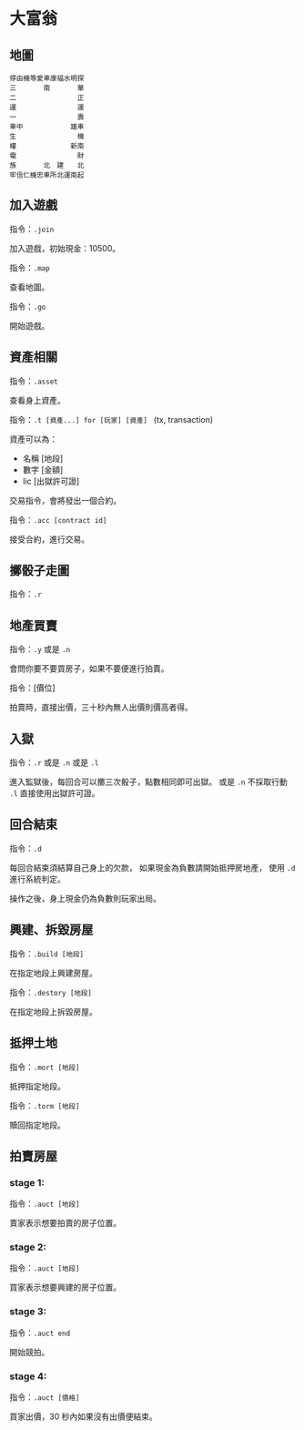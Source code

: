 # 大富翁

## 地圖

```
停由機等愛車康福水明探
三　　　　南　　　　華
二　　　　　　　　　正
運　　　　　　　　　運
一　　　　　　　　　壽
車中　　　　　　　雄車
生　　　　　　　　　機
權　　　　　　　　新南
電　　　　　　　　　財
族　　　　北　建　　北
牢信仁機忠車所北運南起
```

## 加入遊戲

指令：`.join`

加入遊戲，初始現金：10500。

指令：`.map`

查看地圖。

指令：`.go`

開始遊戲。

## 資產相關

指令：`.asset`

查看身上資產。

指令：`.t [資產...] for [玩家] [資產] ` (tx, transaction)

資產可以為：
- 名稱 [地段]
- 數字 [金額]
- lic [出獄許可證]

交易指令，會將發出一個合約。

指令：`.acc [contract id]`

接受合約，進行交易。

## 擲骰子走圖

指令：`.r`

## 地產買賣

指令：`.y` 或是 `.n`

會問你要不要買房子，如果不要便進行拍賣。

指令：[價位]

拍賣時，直接出價，三十秒內無人出價則價高者得。

## 入獄

指令：`.r` 或是 `.n` 或是 `.l`

進入監獄後，每回合可以擲三次骰子，點數相同即可出獄。
或是 `.n` 不採取行動 `.l` 直接使用出獄許可證。

## 回合結束

指令：`.d`

每回合結束須結算自己身上的欠款，
如果現金為負數請開始抵押房地產，
使用 `.d` 進行系統判定。

操作之後，身上現金仍為負數則玩家出局。

## 興建、拆毀房屋

指令：`.build [地段]`

在指定地段上興建房屋。

指令：`.destory [地段]`

在指定地段上拆毀房屋。

## 抵押土地

指令：`.mort [地段]`

抵押指定地段。

指令：`.torm [地段]`

贖回指定地段。

## 拍賣房屋

### stage 1:

指令：`.auct [地段]`

賣家表示想要拍賣的房子位置。

### stage 2:

指令：`.auct [地段]`

買家表示想要興建的房子位置。

### stage 3:

指令：`.auct end`

開始競拍。

### stage 4:

指令：`.auct [價格]`

買家出價，30 秒內如果沒有出價便結束。
